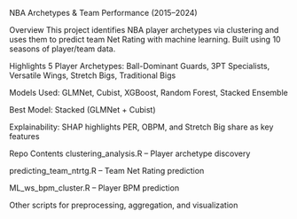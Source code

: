 NBA Archetypes & Team Performance (2015–2024)

Overview
This project identifies NBA player archetypes via clustering and uses them to predict team Net Rating with machine learning. Built using 10 seasons of player/team data.

Highlights
5 Player Archetypes: Ball-Dominant Guards, 3PT Specialists, Versatile Wings, Stretch Bigs, Traditional Bigs

Models Used: GLMNet, Cubist, XGBoost, Random Forest, Stacked Ensemble

Best Model: Stacked (GLMNet + Cubist)

Explainability: SHAP highlights PER, OBPM, and Stretch Big share as key features

Repo Contents
clustering_analysis.R – Player archetype discovery

predicting_team_ntrtg.R – Team Net Rating prediction

ML_ws_bpm_cluster.R – Player BPM prediction

Other scripts for preprocessing, aggregation, and visualization
